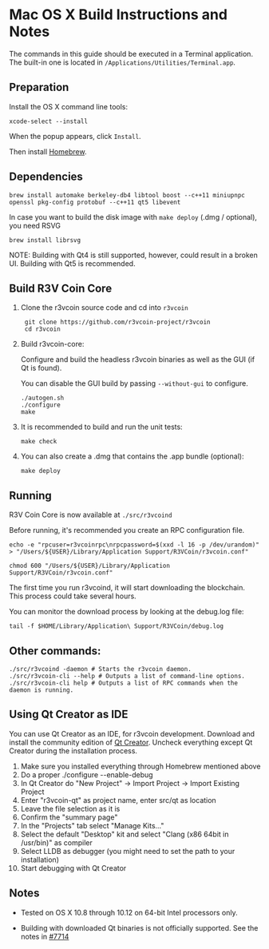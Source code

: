 Mac OS X Build Instructions and Notes
====================================
The commands in this guide should be executed in a Terminal application.
The built-in one is located in `/Applications/Utilities/Terminal.app`.

Preparation
-----------
Install the OS X command line tools:

`xcode-select --install`

When the popup appears, click `Install`.

Then install [Homebrew](http://brew.sh).

Dependencies
----------------------

    brew install automake berkeley-db4 libtool boost --c++11 miniupnpc openssl pkg-config protobuf --c++11 qt5 libevent

In case you want to build the disk image with `make deploy` (.dmg / optional), you need RSVG

    brew install librsvg

NOTE: Building with Qt4 is still supported, however, could result in a broken UI. Building with Qt5 is recommended.

Build R3V Coin Core
------------------------

1. Clone the r3vcoin source code and cd into `r3vcoin`

        git clone https://github.com/r3vcoin-project/r3vcoin
        cd r3vcoin

2.  Build r3vcoin-core:

    Configure and build the headless r3vcoin binaries as well as the GUI (if Qt is found).

    You can disable the GUI build by passing `--without-gui` to configure.

        ./autogen.sh
        ./configure
        make

3.  It is recommended to build and run the unit tests:

        make check

4.  You can also create a .dmg that contains the .app bundle (optional):

        make deploy

Running
-------

R3V Coin Core is now available at `./src/r3vcoind`

Before running, it's recommended you create an RPC configuration file.

    echo -e "rpcuser=r3vcoinrpc\nrpcpassword=$(xxd -l 16 -p /dev/urandom)" > "/Users/${USER}/Library/Application Support/R3VCoin/r3vcoin.conf"

    chmod 600 "/Users/${USER}/Library/Application Support/R3VCoin/r3vcoin.conf"

The first time you run r3vcoind, it will start downloading the blockchain. This process could take several hours.

You can monitor the download process by looking at the debug.log file:

    tail -f $HOME/Library/Application\ Support/R3VCoin/debug.log

Other commands:
-------

    ./src/r3vcoind -daemon # Starts the r3vcoin daemon.
    ./src/r3vcoin-cli --help # Outputs a list of command-line options.
    ./src/r3vcoin-cli help # Outputs a list of RPC commands when the daemon is running.

Using Qt Creator as IDE
------------------------
You can use Qt Creator as an IDE, for r3vcoin development.
Download and install the community edition of [Qt Creator](https://www.qt.io/download/).
Uncheck everything except Qt Creator during the installation process.

1. Make sure you installed everything through Homebrew mentioned above
2. Do a proper ./configure --enable-debug
3. In Qt Creator do "New Project" -> Import Project -> Import Existing Project
4. Enter "r3vcoin-qt" as project name, enter src/qt as location
5. Leave the file selection as it is
6. Confirm the "summary page"
7. In the "Projects" tab select "Manage Kits..."
8. Select the default "Desktop" kit and select "Clang (x86 64bit in /usr/bin)" as compiler
9. Select LLDB as debugger (you might need to set the path to your installation)
10. Start debugging with Qt Creator

Notes
-----

* Tested on OS X 10.8 through 10.12 on 64-bit Intel processors only.

* Building with downloaded Qt binaries is not officially supported. See the notes in [#7714](https://github.com/bitcoin/bitcoin/issues/7714)
